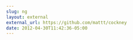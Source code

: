 ```yaml
---
slug: ng
layout: external
external_url: https://github.com/mattt/cockney
date: 2012-04-30T11:42:36-05:00
---
```

